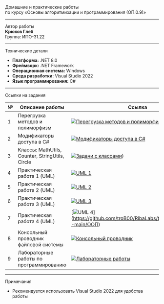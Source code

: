 Домашние и практические работы  
по курсу «Основы алгоритмизации и программирования (ОП.0.9)»

---

Автор работы  
**Крюков Глеб**  
Группа: ИПО-31.22

---

Технические детали  
- **Платформа:** .NET 8.0  
- **Фреймворк:** .NET Framework  
- **Операционная система:** Windows  
- **Среда разработки:** Visual Studio 2022  
- **Язык программирования:** C#

---

Ссылки на задания  

| № | Описание работы                               | Ссылка                                                                                                            |
|---|-----------------------------------------------|------------------------------------------------------------------------------------------------------------------|
| 1 | Перегрузка методов и полиморфизм              | [![Перегрузка методов и полиморфизм](https://img.shields.io/badge/📚_Перегрузка_и_полиморфизм-6A5ACD?style=for-the-badge&logo=book&logoColor=white)](https://github.com/troB00/RibaLabs/tree/main/Ribalabs--main/Линейное%20Программирование/Использование%20модификаторов%20доступа%20в%20C%23) |
| 2 | Модификаторы доступа в C#                      | [![Модификаторы доступа в C#](https://img.shields.io/badge/📘_Модификаторы_доступа_в_C%23-4285F4?style=for-the-badge&logo=book&logoColor=white)](https://github.com/troB00/RibaLabs/tree/main/Ribalabs--main/Линейное%20Программирование/Использование%20модификаторов%20доступа%20в%20C%23) |
| 3 | Классы: MathUtils, Counter, StringUtils, Circle | [![Задачи с классами](https://img.shields.io/badge/📚_Задачи_с_классами-6A5ACD?style=for-the-badge&logo=bookstack&logoColor=white)](https://github.com/troB00/3-Practise)) |
| 4 | Практическая работа 1 (UML)                   | [![UML 1](https://img.shields.io/badge/📘_UML_1-6A5ACD?style=for-the-badge&logo=bookstack)](https://github.com/troB00/RibaLabs/tree/main/Ribalabs--main/ООП) |
| 5 | Практическая работа 2 (UML)                   | [![UML 2](https://img.shields.io/badge/📘_UML_2-3F51B5?style=for-the-badge&logo=bookstack)](https://github.com/troB00/RibaLabs/tree/main/Ribalabs--main/ООП) |
| 6 | Практическая работа 3 (UML)                   | [![UML 3](https://img.shields.io/badge/📘_UML_3-9C27B0?style=for-the-badge&logo=bookstack)](https://github.com/troB00/RibaLabs/tree/main/Ribalabs--main/ООП) |
| 7 | Практическая работа 4 (UML)                   | [![UML 4](https://img.shields.io/badge/📘_UML_4-FF9800?style=for-the-badge&logo=bookstack)] (https://github.com/troB00/RibaLabs/tree/main/Ribalabs--main/ООП) |
| 8 | Консольный проводник файловой системы         | [![Консольный проводник](https://img.shields.io/badge/📚_Консольный_проводник-6A5ACD?style=for-the-badge&logo=bookstack&logoColor=white)](https://github.com/troB00/RibaLabs/tree/main/Ribalabs--main/ООП/Creating%20a%20simple%20file%20Explorer) |
| 9 | Лабораторные работы по программированию       | [![Лабораторные работы](https://img.shields.io/badge/📘_Лабораторные_работы-6A5ACD?style=for-the-badge&logo=bookstack&logoColor=white)](https://github.com/troB00/RibaLabs/tree/main/Ribalabs--main) |

---

Примечания

- Рекомендуется использовать Visual Studio 2022 для удобства работы  
